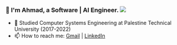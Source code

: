 
### 👋 I'm Ahmad, a Software | AI Engineer.  ![](https://komarev.com/ghpvc/?username=amjhamadneh)
- 🎉 Studied Computer Systems Engineering at Palestine Technical University (2017-2022) 
- 📫 How to reach me: 
[Gmail](mailto:a.m.hamadneh99@gmail.com) | 
[LinkedIn](https://www.linkedin.com/in/hamadneh/)


